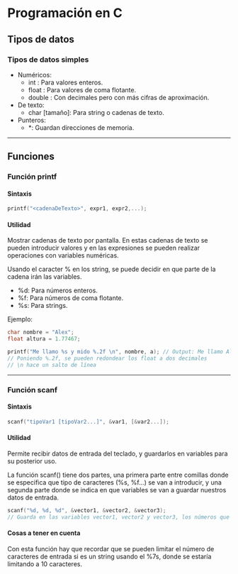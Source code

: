 # Programación en C

## Tipos de datos

### Tipos de datos simples

- Numéricos: 
  - int <nombreVariable>: Para valores enteros.  
  - float <nombreVariable>: Para valores de coma flotante.
  - double <nombreVariable>: Con decimales pero con más cifras de aproximación. 
- De texto:
  - char <nombreVariable>[tamaño]: Para string o cadenas de texto.  
- Punteros:
  - *: Guardan direcciones de memoria.  

-----

## Funciones

### Función printf

#### Sintaxis

```c
printf("<cadenaDeTexto>", expr1, expr2,...);
```

#### Utilidad

Mostrar cadenas de texto por pantalla. En estas cadenas de texto se pueden introducir valores y en las expresiones se pueden realizar operaciones con variables numéricas.  

Usando el caracter % en los string, se puede decidir en que parte de la cadena irán las variables.

- %d: Para números enteros.  
- %f: Para números de coma flotante.  
- %s: Para strings.  

Ejemplo:

```c 
char nombre = "Alex";
float altura = 1.77467;

printf("Me llamo %s y mido %.2f \n", nombre, a); // Output: Me llamo Alex y mido 1.77
// Poniendo %.2f, se pueden redondear los float a dos decimales
// \n hace un salto de línea
```

-----

### Función scanf

#### Sintaxis

```c
scanf("tipoVar1 [tipoVar2...]", &var1, [&var2...]);
```

#### Utilidad

Permite recibir datos de entrada del teclado, y guardarlos en variables para su posterior uso.  

La función scanf() tiene dos partes, una primera parte entre comillas donde se especifica que tipo de caracteres (%s, %f...) se van a introducir, y una segunda parte donde se indica en que variables se van a guardar nuestros datos de entrada.  

```c
scanf("%d, %d, %d", &vector1, &vector2, &vector3);
// Guarda en las variables vector1, vector2 y vector3, los números que se introduzcan separados por espacios
```

#### Cosas a tener en cuenta

Con esta función hay que recordar que se pueden limitar el número de caracteres de entrada si es un string usando el %7s, donde se estaría limitando a 10 caracteres.  
